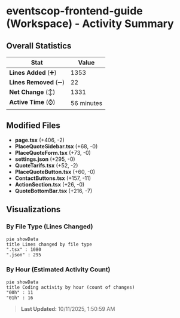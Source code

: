 # eventscop-frontend-guide (Workspace) - Activity Summary 

## Overall Statistics

| Stat                   | Value                                                             |
| ---------------------- | ----------------------------------------------------------------- |
| **Lines Added** (➕)   | 1353                                          |
| **Lines Removed** (➖) | 22                                        |
| **Net Change** (↕)    | 1331                |
| **Active Time** (⌚)   | 56 minutes |


## Modified Files
- **page.tsx** (+406, -2)
- **PlaceQuoteSidebar.tsx** (+68, -0)
- **PlaceQuoteForm.tsx** (+73, -0)
- **settings.json** (+295, -0)
- **QuoteTarifs.tsx** (+52, -2)
- **PlaceQuoteButton.tsx** (+60, -0)
- **ContactButtons.tsx** (+157, -11)
- **ActionSection.tsx** (+26, -0)
- **QuoteBottomBar.tsx** (+216, -7)

## Visualizations

### By File Type (Lines Changed)

```mermaid
pie showData
title Lines changed by file type
".tsx" : 1080
".json" : 295
```

### By Hour (Estimated Activity Count)

```mermaid
pie showData
title Coding activity by hour (count of changes)
"00h" : 11
"01h" : 16
```


> **Last Updated:** 10/11/2025, 1:50:59 AM